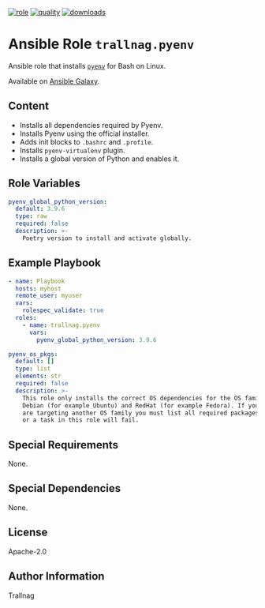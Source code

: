 [![role](https://img.shields.io/ansible/role/55570)](https://galaxy.ansible.com/trallnag/pyenv)
[![quality](https://img.shields.io/ansible/quality/55570)](https://galaxy.ansible.com/trallnag/pyenv)
[![downloads](https://img.shields.io/ansible/role/d/55570?label=downloads)](https://galaxy.ansible.com/trallnag/pyenv)

# Ansible Role `trallnag.pyenv`

Ansible role that installs [`pyenv`][pyenv] for Bash on Linux.

[pyenv]: https://github.com/pyenv/pyenv

Available on [Ansible Galaxy](https://galaxy.ansible.com/trallnag/pyenv).

## Content

* Installs all dependencies required by Pyenv.
* Installs Pyenv using the official installer.
* Adds init blocks to `.bashrc` and `.profile`.
* Installs `pyenv-virtualenv` plugin.
* Installs a global version of Python and enables it.

## Role Variables

```yaml
pyenv_global_python_version:
  default: 3.9.6
  type: raw
  required: false
  description: >-
    Poetry version to install and activate globally.
```

## Example Playbook

```yaml
- name: Playbook
  hosts: myhost
  remote_user: myuser
  vars:
    rolespec_validate: true
  roles:
    - name: trallnag.pyenv
      vars:
        pyenv_global_python_version: 3.9.6

pyenv_os_pkgs:
  default: []
  type: list
  elements: str
  required: false
  description: >-
    This role only installs the correct OS dependencies for the OS families
    Debian (for example Ubuntu) and RedHat (for example Fedora). If you
    are targeting another OS family you must list all required packages
    or a task in this role will fail.
```

## Special Requirements

None.

## Special Dependencies

None.

## License

Apache-2.0

## Author Information

Trallnag
